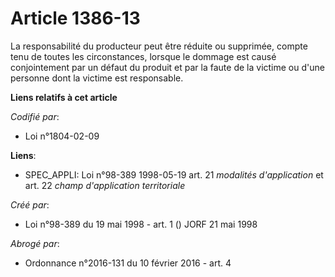 # Article 1386-13

La responsabilité du producteur peut être réduite ou supprimée, compte tenu de toutes les circonstances, lorsque le dommage
est causé conjointement par un défaut du produit et par la faute de la victime ou d'une personne dont la victime est
responsable.

**Liens relatifs à cet article**

_Codifié par_:

  - Loi n°1804-02-09

**Liens**:

  - SPEC_APPLI: Loi n°98-389 1998-05-19 art. 21 *modalités d'application* et art. 22 *champ d'application territoriale*

_Créé par_:

  - Loi n°98-389 du 19 mai 1998 - art. 1 () JORF 21 mai 1998

_Abrogé par_:

  - Ordonnance n°2016-131 du 10 février 2016 - art. 4
